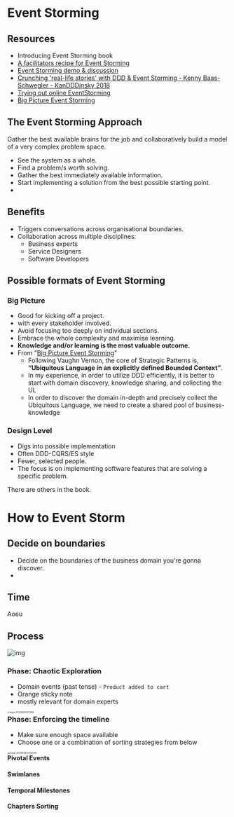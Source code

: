 # Event Storming

## Resources

- Introducing Event Storming book
- [A facilitators recipe for Event Storming](https://medium.com/@springdo/a-facilitators-recipe-for-event-storming-941dcb38db0d)
- [Event Storming demo & discussion](https://www.youtube.com/watch?v=xIB_VQVVWKk)
- [Crunching 'real-life stories' with DDD & Event Storming - Kenny Baas-Schwegler - KanDDDinsky 2018](https://www.youtube.com/watch?v=WvkBKvMnyuc)
- [Trying out online EventStorming](https://www.youtube.com/watch?v=CbPEibNUe0s)
- [Big Picture Event Storming](https://medium.com/@chatuev/big-picture-event-storming-7a1fe18ffabb)

## The Event Storming Approach

Gather the best available brains for the job and collaboratively build a model of a very complex problem space.

- See the system as a whole.
- Find a problem/s worth solving.
- Gather the best immediately available information.
- Start implementing a solution from the best possible starting point.
- 

## Benefits

- Triggers conversations across organisational boundaries.
- Collaboration across multiple disciplines:
  - Business experts
  - Service Designers
  - Software Developers

## Possible formats of Event Storming

### Big Picture

- Good for kicking off a project.
- with every stakeholder involved.
- Avoid focusing too deeply on individual sections.
- Embrace the whole complexity and maximise learning.
- **Knowledge and/or learning is the most valuable outcome.**
- From "[Big Picture Event Storming](https://medium.com/@chatuev/big-picture-event-storming-7a1fe18ffabb)"
  - Following Vaughn Vernon, the core of Strategic Patterns is, **“Ubiquitous Language in an explicitly defined Bounded Context”**.
  - In my experience, in order to utilize DDD efficiently, it is better to start with domain discovery, knowledge sharing, and collecting the UL
  - In order to discover the domain in-depth and precisely collect the Ubiquitous Language, we need to create a shared pool of business-knowledge

### Design Level

- Digs into possible implementation
- Often DDD-CQRS/ES style
- Fewer, selected people.
- The focus is on implementing software features that are solving a specific problem.

There are others in the book.

# How to Event Storm

## Decide on boundaries

- Decide on the boundaries of the business domain you’re gonna discover. 
- 

## Time

Aoeu

## Process

![img](https://miro.medium.com/max/1400/1*UahWpqNOu0pdlcuyoq9anQ.jpeg)

### Phase: Chaotic Exploration

- Domain events (past tense) - `Product added to cart`
- Orange sticky note
- mostly relevant for domain experts

<img src="/Users/chrispaynter/Library/Application Support/typora-user-images/image-20210928201257680.png" alt="image-20210928201257680" style="zoom:30%; float:left;" />

### Phase: Enforcing the timeline

- Make sure enough space available
- Choose one or a combination of sorting strategies from below

<img src="/Users/chrispaynter/Library/Application Support/typora-user-images/image-20210928201352340.png" alt="image-20210928201352340" style="zoom:33%; float:left;" />

#### Pivotal Events

#### Swimlanes

#### Temporal Milestones

#### Chapters Sorting

